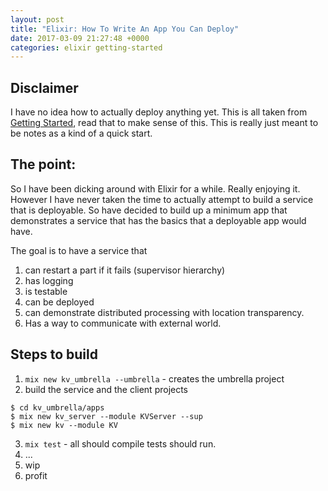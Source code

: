 ```yaml
---
layout: post
title: "Elixir: How To Write An App You Can Deploy"
date: 2017-03-09 21:27:48 +0000
categories: elixir getting-started
---
```



## Disclaimer
I have no idea how to actually deploy anything yet. This is all taken from
[Getting Started](http://elixir-lang.org/getting-started), read that to make sense of this.
This is really just meant to be notes as a kind of a quick start.

## The point:

So I have been dicking around with Elixir for a while. Really enjoying it. However
I have never taken the time to actually attempt to build a service that is deployable.
So have decided to build up a minimum app that demonstrates a service that has the
basics that a deployable app would have.

The goal is to have a service that
1. can restart a part if it fails (supervisor hierarchy)
2. has logging
3. is testable
4. can be deployed
5. can demonstrate distributed processing with location transparency.
6. Has a way to communicate with external world.


## Steps to build
1. `mix new kv_umbrella --umbrella` - creates the umbrella project
2. build the service and the client projects
```
$ cd kv_umbrella/apps
$ mix new kv_server --module KVServer --sup
$ mix new kv --module KV
```
3. `mix test` - all should compile tests should run.
4. ...
5. wip
6. profit
